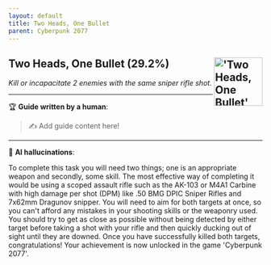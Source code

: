 ```yaml
---
layout: default
title: Two Heads, One Bullet
parent: Cyberpunk 2077
---
```


## Two Heads, One Bullet (29.2%) <img align="right" src="https://cdn.cloudflare.steamstatic.com/steamcommunity/public/images/apps/1091500/26d6c25c2ca7e5877b26347fc05f5eb2dd504bbf.jpg" alt="'Two Heads, One Bullet' achievement icon" width="96" height="96">

_Kill or incapacitate 2 enemies with the same sniper rifle shot._

---

:trophy: **Guide written by a human**:

> :writing_hand: Add guide content here!

---

:robot: **AI hallucinations**:

To complete this task you will need two things; one is an appropriate weapon and secondly, some skill. The most effective way of completing it would be using a scoped assault rifle such as the AK-103 or M4A1 Carbine with high damage per shot (DPM) like .50 BMG DPIC Sniper Rifles and 7x62mm Dragunov snipper.
You will need to aim for both targets at once, so you can't afford any mistakes in your shooting skills or the weaponry used. You should try to get as close as possible without being detected by either target before taking a shot with your rifle and then quickly ducking out of sight until they are downed.
Once you have successfully killed both targets, congratulations! Your achievement is now unlocked in the game 'Cyberpunk 2077'.

